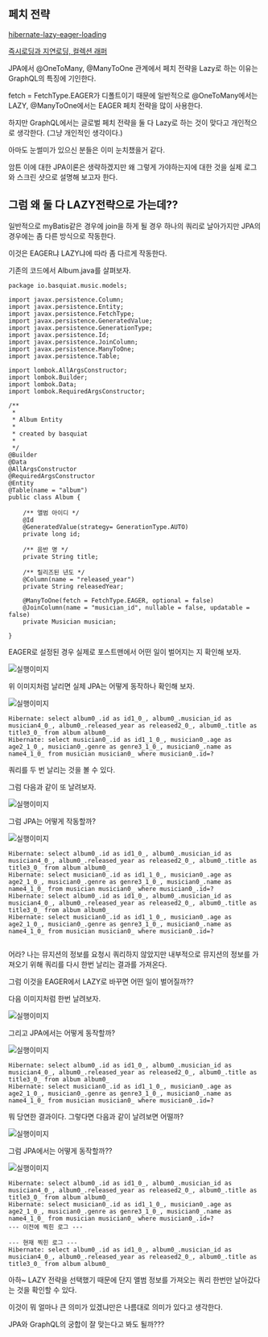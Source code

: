 ## 페치 전략

[hibernate-lazy-eager-loading](https://www.baeldung.com/hibernate-lazy-eager-loading)    

[즉시로딩과 지연로딩, 컬렉션 래퍼](https://yellowh.tistory.com/126)

JPA에서 @OneToMany, @ManyToOne 관계에서 페치 전략을 Lazy로 하는 이유는 GraphQL의 특징에 기인한다.


fetch = FetchType.EAGER가 디폴트이기 때문에 일반적으로 @OneToMany에서는 LAZY, @ManyToOne에서는 EAGER 페치 전략을 많이 사용한다.


하지만 GraphQL에서는 글로벌 페치 전략을 둘 다 Lazy로 하는 것이 맞다고 개인적으로 생각한다. (그냥 개인적인 생각이다.)

아마도 눈썰미가 있으신 분들은 이미 눈치챘을거 같다.

암튼 이에 대한 JPA이론은 생략하겠지만 왜 그렇게 가야하는지에 대한 것을 실제 로그와 스크린 샷으로 설명해 보고자 한다.


## 그럼 왜 둘 다 LAZY전략으로 가는데??

일반적으로 myBatis같은 경우에 join을 하게 될 경우 하나의 쿼리로 날아가지만 JPA의 경우에는 좀 다른 방식으로 작동한다.

이것은 EAGER냐 LAZY냐에 따라 좀 다르게 작동한다.

기존의 코드에서 Album.java를 살펴보자.

```
package io.basquiat.music.models;

import javax.persistence.Column;
import javax.persistence.Entity;
import javax.persistence.FetchType;
import javax.persistence.GeneratedValue;
import javax.persistence.GenerationType;
import javax.persistence.Id;
import javax.persistence.JoinColumn;
import javax.persistence.ManyToOne;
import javax.persistence.Table;

import lombok.AllArgsConstructor;
import lombok.Builder;
import lombok.Data;
import lombok.RequiredArgsConstructor;

/**
 * 
 * Album Entity
 * 
 * created by basquiat
 *
 */
@Builder
@Data
@AllArgsConstructor
@RequiredArgsConstructor
@Entity
@Table(name = "album")
public class Album {

	/** 앨범 아이디 */
	@Id
	@GeneratedValue(strategy= GenerationType.AUTO)
	private long id;
	
	/** 음반 명 */
	private String title;

	/** 릴리즈된 년도 */
	@Column(name = "released_year")
	private String releasedYear;
	
	@ManyToOne(fetch = FetchType.EAGER, optional = false)
	@JoinColumn(name = "musician_id", nullable = false, updatable = false)
	private Musician musician;
	
}

```

EAGER로 설정된 경우 실제로 포스트맨에서 어떤 일이 벌어지는 지 확인해 보자.


![실행이미지](https://github.com/basquiat78/graphql-springboot2/blob/use-resolver/capture/capture8.png)

위 이미지처럼 날리면 실제 JPA는 어떻게 동작하나 확인해 보자.

![실행이미지](https://github.com/basquiat78/graphql-springboot2/blob/use-resolver/capture/capture9.png)

```
Hibernate: select album0_.id as id1_0_, album0_.musician_id as musician4_0_, album0_.released_year as released2_0_, album0_.title as title3_0_ from album album0_
Hibernate: select musician0_.id as id1_1_0_, musician0_.age as age2_1_0_, musician0_.genre as genre3_1_0_, musician0_.name as name4_1_0_ from musician musician0_ where musician0_.id=?

```

쿼리를 두 번 날리는 것을 볼 수 있다.

그럼 다음과 같이 또 날려보자.

![실행이미지](https://github.com/basquiat78/graphql-springboot2/blob/use-resolver/capture/capture10.png)

그럼 JPA는 어떻게 작동할까?

![실행이미지](https://github.com/basquiat78/graphql-springboot2/blob/use-resolver/capture/capture11.png)

```
Hibernate: select album0_.id as id1_0_, album0_.musician_id as musician4_0_, album0_.released_year as released2_0_, album0_.title as title3_0_ from album album0_
Hibernate: select musician0_.id as id1_1_0_, musician0_.age as age2_1_0_, musician0_.genre as genre3_1_0_, musician0_.name as name4_1_0_ from musician musician0_ where musician0_.id=?
Hibernate: select album0_.id as id1_0_, album0_.musician_id as musician4_0_, album0_.released_year as released2_0_, album0_.title as title3_0_ from album album0_
Hibernate: select musician0_.id as id1_1_0_, musician0_.age as age2_1_0_, musician0_.genre as genre3_1_0_, musician0_.name as name4_1_0_ from musician musician0_ where musician0_.id=?


```

어라? 나는 뮤지션의 정보를 요청시 쿼리하지 않았지만 내부적으로 뮤지션의 정보를 가져오기 위해 쿼리를 다시 한번 날리는 결과를 가져온다.

그럼 이것을 EAGER에서 LAZY로 바꾸면 어떤 일이 벌어질까??

다음 이미지처럼 한번 날려보자.

![실행이미지](https://github.com/basquiat78/graphql-springboot2/blob/use-resolver/capture/capture12.png)

그리고 JPA에서는 어떻게 동작할까?

![실행이미지](https://github.com/basquiat78/graphql-springboot2/blob/use-resolver/capture/capture13.png)

```
Hibernate: select album0_.id as id1_0_, album0_.musician_id as musician4_0_, album0_.released_year as released2_0_, album0_.title as title3_0_ from album album0_
Hibernate: select musician0_.id as id1_1_0_, musician0_.age as age2_1_0_, musician0_.genre as genre3_1_0_, musician0_.name as name4_1_0_ from musician musician0_ where musician0_.id=?

```

뭐 당연한 결과이다. 그렇다면 다음과 같이 날려보면 어떨까?

![실행이미지](https://github.com/basquiat78/graphql-springboot2/blob/use-resolver/capture/capture14.png)

그럼 JPA에서는 어떻게 동작할까??

![실행이미지](https://github.com/basquiat78/graphql-springboot2/blob/use-resolver/capture/capture15.png)


```
Hibernate: select album0_.id as id1_0_, album0_.musician_id as musician4_0_, album0_.released_year as released2_0_, album0_.title as title3_0_ from album album0_
Hibernate: select musician0_.id as id1_1_0_, musician0_.age as age2_1_0_, musician0_.genre as genre3_1_0_, musician0_.name as name4_1_0_ from musician musician0_ where musician0_.id=?
--- 이전에 찍힌 로그 ---

--- 현재 찍힌 로그 ---
Hibernate: select album0_.id as id1_0_, album0_.musician_id as musician4_0_, album0_.released_year as released2_0_, album0_.title as title3_0_ from album album0_

```

아하~ LAZY 전략을 선택했기 때문에 단지 앨범 정보를 가져오는 쿼리 한번만 날아갔다는 것을 확인할 수 있다.

이것이 뭐 얼마나 큰 의미가 있겠냐만은 나름대로 의미가 있다고 생각한다.

JPA와 GraphQL의 궁합이 잘 맞는다고 봐도 될까???